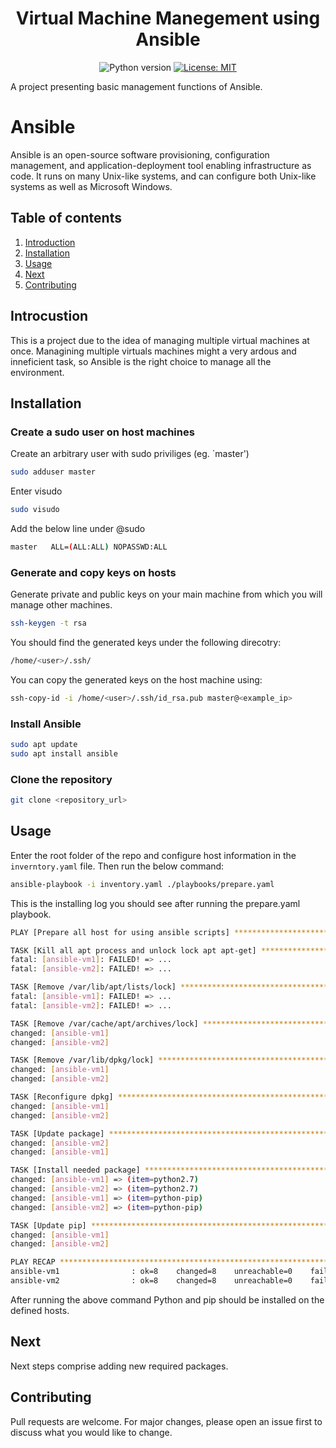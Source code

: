 <h1 align="center">Virtual Machine Manegement using Ansible</h1>
<div align="center">

![Python version](https://img.shields.io/badge/python-2.7.14+-blue.svg)
[![License: MIT](https://img.shields.io/badge/License-MIT-yellow.svg)](https://opensource.org/licenses/MIT)

</div>

A project presenting basic management functions of Ansible.

# Ansible

Ansible is an open-source software provisioning, configuration management, and application-deployment tool enabling infrastructure as code. 
It runs on many Unix-like systems, and can configure both Unix-like systems as well as Microsoft Windows.


## Table of contents

1. [Introduction](#introduction)
1. [Installation](#installation)
1. [Usage](#usage)
1. [Next](#next)
1. [Contributing](#contributing)

## Introcustion
This is a project due to the idea of managing multiple virtual machines at once. Managining multiple virtuals machines might a very ardous and inneficient task, 
so Ansible is the right choice to manage all the environment.

## Installation

### Create a sudo user on host machines
Create an arbitrary user with sudo priviliges (eg. `master')

```bash
sudo adduser master
```

Enter visudo

```bash
sudo visudo
```

Add the below line under @sudo

```bash
master   ALL=(ALL:ALL) NOPASSWD:ALL
```


### Generate and copy keys on hosts
Generate private and public keys on your main machine from which you will manage other machines.

```bash
ssh-keygen -t rsa
```

You should find the generated keys under the following direcotry:

```bash
/home/<user>/.ssh/
```

You can copy the generated keys on the host machine using:
```bash
ssh-copy-id -i /home/<user>/.ssh/id_rsa.pub master@<example_ip>
```

### Install Ansible
```bash
sudo apt update
sudo apt install ansible
```

### Clone the repository
```bash
git clone <repository_url>
```


## Usage

Enter the root folder of the repo and configure host information in the `inverntory.yaml` file.
Then run the below command:

```bash
ansible-playbook -i inventory.yaml ./playbooks/prepare.yaml
```

This is the installing log you should see after running the prepare.yaml playbook.

```bash
PLAY [Prepare all host for using ansible scripts] *******************************************

TASK [Kill all apt process and unlock lock apt apt-get] *************************************
fatal: [ansible-vm1]: FAILED! => ...
fatal: [ansible-vm2]: FAILED! => ...

TASK [Remove /var/lib/apt/lists/lock] *******************************************************
fatal: [ansible-vm1]: FAILED! => ...
fatal: [ansible-vm2]: FAILED! => ...

TASK [Remove /var/cache/apt/archives/lock] **************************************************
changed: [ansible-vm1]
changed: [ansible-vm2]

TASK [Remove /var/lib/dpkg/lock] ************************************************************
changed: [ansible-vm1]
changed: [ansible-vm2]

TASK [Reconfigure dpkg] *********************************************************************
changed: [ansible-vm1]
changed: [ansible-vm2]

TASK [Update package] ***********************************************************************
changed: [ansible-vm2]
changed: [ansible-vm1]

TASK [Install needed package] ***************************************************************
changed: [ansible-vm1] => (item=python2.7)
changed: [ansible-vm2] => (item=python2.7)
changed: [ansible-vm1] => (item=python-pip)
changed: [ansible-vm2] => (item=python-pip)

TASK [Update pip] ***************************************************************************
changed: [ansible-vm1]
changed: [ansible-vm2]

PLAY RECAP **********************************************************************************
ansible-vm1                : ok=8    changed=8    unreachable=0    failed=0
ansible-vm2                : ok=8    changed=8    unreachable=0    failed=0
```

After running the above command Python and pip should be installed on the defined hosts.

## Next

Next steps comprise adding new required packages.

## Contributing

Pull requests are welcome. For major changes, please open an issue first to discuss what you would like to change.
